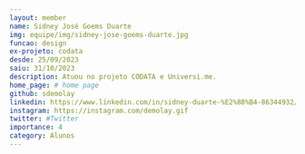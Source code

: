 ```yaml
---
layout: member
name: Sidney José Goems Duarte
img: equipe/img/sidney-jose-goems-duarte.jpg
funcao: design
ex-projeto: codata
desde: 25/09/2023
saiu: 31/10/2023
description: Atuou no projeto CODATA e Universi.me.
home_page: # home page
github: sdemolay
linkedin: https://www.linkedin.com/in/sidney-duarte-%E2%88%B4-86344932/
instagram: https://instagram.com/demolay.gif
twitter: #Twitter
importance: 4
category: Alunos
---
```


